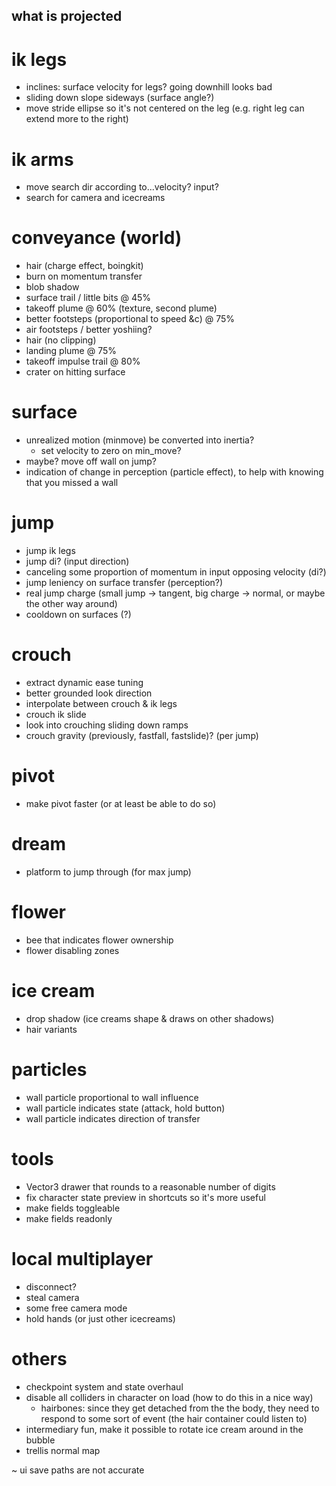 what is projected
---

# ik legs
- inclines: surface velocity for legs? going downhill looks bad
- sliding down slope sideways (surface angle?)
- move stride ellipse so it's not centered on the leg (e.g. right leg can extend more to the right)

# ik arms
- move search dir according to...velocity? input?
- search for camera and icecreams

# conveyance (world)
- hair (charge effect, boingkit)
- burn on momentum transfer
- blob shadow
- surface trail / little bits @ 45%
- takeoff plume @ 60% (texture, second plume)
- better footsteps (proportional to speed &c) @ 75%
- air footsteps / better yoshiing?
- hair (no clipping)
- landing plume @ 75%
- takeoff impulse trail @ 80%
- crater on hitting surface 

# surface
- unrealized motion (minmove) be converted into inertia?
  - set velocity to zero on min_move?
- maybe? move off wall on jump?
- indication of change in perception (particle effect), to help with knowing that you missed a wall

# jump
- jump ik legs
- jump di? (input direction)
- canceling some proportion of momentum in input opposing velocity (di?)
- jump leniency on surface transfer (perception?)
- real jump charge (small jump -> tangent, big charge -> normal, or maybe the other way around)
- cooldown on surfaces (?)

# crouch
- extract dynamic ease tuning
- better grounded look direction
- interpolate between crouch & ik legs
- crouch ik slide
- look into crouching sliding down ramps
- crouch gravity (previously, fastfall, fastslide)? (per jump)

# pivot
- make pivot faster (or at least be able to do so)

# dream 
- platform to jump through (for max jump)

# flower
- bee that indicates flower ownership
- flower disabling zones

# ice cream
- drop shadow (ice creams shape & draws on other shadows)
- hair variants

# particles
- wall particle proportional to wall influence
- wall particle indicates state (attack, hold button)
- wall particle indicates direction of transfer

# tools
- Vector3 drawer that rounds to a reasonable number of digits
- fix character state preview in shortcuts so it's more useful
- make fields toggleable
- make fields readonly

# local multiplayer
- disconnect?
- steal camera
- some free camera mode
- hold hands (or just other icecreams)

# others
- checkpoint system and state overhaul
- disable all colliders in character on load (how to do this in a nice way)
  - hairbones: since they get detached from the the body, they need to respond to some sort of event (the hair container could listen to)
- intermediary fun, make it possible to rotate ice cream around in the bubble
- trellis normal map

~ ui save paths are not accurate
